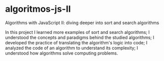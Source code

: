 # algoritmos-js-II
Algorithms with JavaScript II: diving deeper into sort and search algorithms

In this project I learned more examples of sort and search algorithms;
I understood the concepts and paradigms behind the studied algorithms;
I developed the practice of translating the algorithm's logic into code;
I analyzed the code of an algorithm to understand its complexity;
I understood how algorithms solve computing problems.
